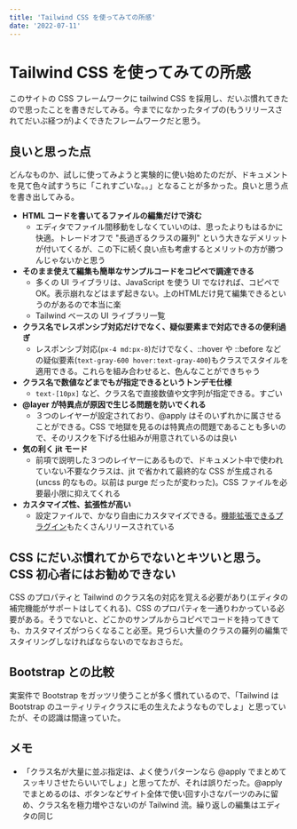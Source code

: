 ```yaml
---
title: 'Tailwind CSS を使ってみての所感'
date: '2022-07-11'
---
```


# Tailwind CSS を使ってみての所感

このサイトの CSS フレームワークに tailwind CSS を採用し、だいぶ慣れてきたので思ったことを書きだしてみる。今までになかったタイプの(もうリリースされてだいぶ経つが)よくできたフレームワークだと思う。

## 良いと思った点

どんなものか、試しに使ってみようと実験的に使い始めたのだが、ドキュメントを見て色々試すうちに「これすごいな。。」となることが多かった。良いと思う点を書き出してみる。

* **HTML コードを書いてるファイルの編集だけで済む**
  - エディタでファイル間移動をしなくていいのは、思ったよりもはるかに快適。トレードオフで "長過ぎるクラスの羅列" という大きなデメリットが付いてくるが、この下に続く良い点も考慮するとメリットの方が勝つんじゃないかと思う
* **そのまま使えて編集も簡単なサンプルコードをコピペで調達できる**
  - 多くの UI ライブラリは、JavaScript を使う UI でなければ、コピペでOK。表示崩れなどはまず起きない。上のHTMLだけ見て編集できるというのがあるので本当に楽
  - Tailwind ベースの UI ライブラリ一覧
* **クラス名でレスポンシブ対応だけでなく、疑似要素まで対応できるの便利過ぎ**
  - レスポンシブ対応(`px-4 md:px-8`)だけでなく、::hover や ::before などの疑似要素(`text-gray-600 hover:text-gray-400`)もクラスでスタイルを適用できる。これらを組み合わせると、色んなことができちゃう
* **クラス名で数値などまでもが指定できるというトンデモ仕様**
  - `text-[10px]` など、クラス名で直接数値や文字列が指定できる。すごい
* **@layer が特異点が原因で生じる問題を防いでくれる**
  - ３つのレイヤーが設定されており、@apply はそのいずれかに属させることができる。CSS で地獄を見るのは特異点の問題であることも多いので、そのリスクを下げる仕組みが用意されているのは良い
* **気の利く jit モード**
  - 前項で説明した３つのレイヤーにあるもので、ドキュメント中で使われていない不要なクラスは、jit で省かれて最終的な CSS が生成される(uncss 的なもの。以前は purge だったが変わった)。CSS ファイルを必要最小限に抑えてくれる
* **カスタマイズ性、拡張性が高い**
  - 設定ファイルで、かなり自由にカスタマイズできる。[機能拡張できるプラグイン](https://github.com/aniftyco/awesome-tailwindcss#useful-links)もたくさんリリースされている

## CSS にだいぶ慣れてからでないとキツいと思う。CSS 初心者にはお勧めできない

CSS のプロパティと Tailwind のクラス名の対応を覚える必要があり(エディタの補完機能がサポートはしてくれる)、CSS のプロパティを一通りわかっている必要がある。そうでないと、どこかのサンプルからコピペでコードを持ってきても、カスタマイズがつらくなること必至。見づらい大量のクラスの羅列の編集でスタイリングしなければならないのでなおさらだ。

## Bootstrap との比較

実案件で Bootstrap をガッツリ使うことが多く慣れているので、「Tailwind は Bootstrap のユーティリティクラスに毛の生えたようなものでしょ」と思っていたが、その認識は間違っていた。

## メモ

* 「クラス名が大量に並ぶ指定は、よく使うパターンなら @apply でまとめてスッキリさせたらいいでしょ」と思ってたが、それは誤りだった。@apply でまとめるのは、ボタンなどサイト全体で使い回す小さなパーツのみに留め、クラス名を極力増やさないのが Tailwind 流。繰り返しの編集はエディタの同じ
